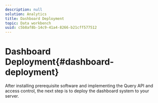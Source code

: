 ```yaml
---
description: null
solution: Analytics
title: Dashboard Deployment
topic: Data workbench
uuid: c5b8af8b-14c9-41a4-8266-b21cff577512
---
```


# Dashboard Deployment{#dashboard-deployment}

After installing prerequisite software and implementing the Query API and access control, the next step is to deploy the dashboard system to your server. 
